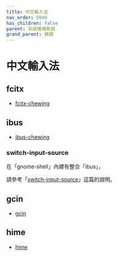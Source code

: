 ```yaml
---
title: 中文輸入法
nav_order: 5040
has_children: false
parent: 系統環境微調
grand_parent: 微調
---
```



# 中文輸入法


## fcitx

* [fcitx-chewing](https://samwhelp.github.io/note-about-ubuntu/read/im/fcitx/fcitx-chewing.html)


## ibus

* [ibus-chewing](https://samwhelp.github.io/note-about-ubuntu/read/im/ibus/ibus-chewing.html)


### switch-input-source

在「gnome-shell」內建有整合「ibus」，

請參考「[switch-input-source](https://samwhelp.github.io/note-about-ubuntu/read/flavours/ubuntu/adjustment/switch-input-source.html)」這篇的說明。


## gcin

* [gcin](https://samwhelp.github.io/note-about-ubuntu/read/im/gcin.html)


## hime

* [hime](https://samwhelp.github.io/note-about-ubuntu/read/im/hime.html)
